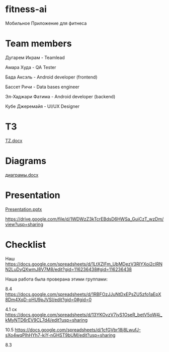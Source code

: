 # fitness-ai
Мобильное Приложение для фитнеса





# Team members 





Дугарем Икрам - Teamlead




Амара Худа - QA Tester 




Бада Аксэль - Android developer (frontend)




Бассет Ричи - Data bases engineer 





Эл-Хаджари Фатима - Android developer (backend)





Кубе Джеремайя - UI/UX Designer









# ТЗ

[TZ.docx](https://github.com/user-attachments/files/19525617/TZ.docx)






# Diagrams
[диаграмы.docx](https://github.com/user-attachments/files/19524968/default.docx)








# Presentation 
[Presentation.pptx](https://github.com/user-attachments/files/19525138/Presentation.pptx)









https://drive.google.com/file/d/1WDWzZ3kTcrEBdsD6HWSa_GuiCzT_wzDm/view?usp=sharing







# Checklist




Наш https://docs.google.com/spreadsheets/d/1LtXZlFm_UbMDezV3RIYXoj2cIRNN2LuDyQXwmJ8V7M8/edit?gid=116236438#gid=116236438








Наша работа была проверана этими группами:




8.4   https://docs.google.com/spreadsheets/d/1RBFOzJJuNtDxEPsZU5zfo1aEpX8Dm4XqD-oHU9pJVSI/edit?gid=0#gid=0




4.1 ск  https://docs.google.com/spreadsheets/d/13YKOvzV7jyS1OseR_betV5oW4j_kMyNTD6rEV9CL7d4/edit?usp=sharing




10.5    https://docs.google.com/spreadsheets/d/1cfGVbr18j8LwufJ-sXo4wqPIhHYh7-kiY-nGHST9bUM/edit?usp=sharing





8.3 


